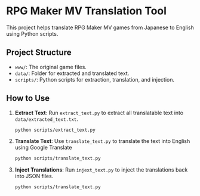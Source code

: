 # RPG Maker MV Translation Tool

This project helps translate RPG Maker MV games from Japanese to English using Python scripts.

## Project Structure
- `www/`: The original game files.
- `data/`: Folder for extracted and translated text.
- `scripts/`: Python scripts for extraction, translation, and injection.

## How to Use
1. **Extract Text**:
   Run `extract_text.py` to extract all translatable text into `data/extracted_text.txt`.

   ```bash
   python scripts/extract_text.py

2. **Translate Text**:
   Use `translate_text.py` to translate the text into English using Google Translate

   ```bash
   python scripts/translate_text.py

3. **Inject Translations**:
   Run `injext_text.py` to inject the translations back into JSON files.

   ```bash
   python scripts/translate_text.py
